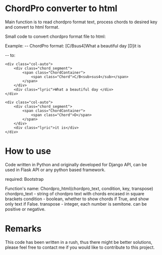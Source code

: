 # ChordPro converter to html

Main function is to read chordpro format text, process chords to desired key and convert to html format.

Small code to convert chordpro format file to html:

Example:
 -- ChordPro format:
[C/Bsus4]What a beautiful day [D]it is 

 -- to:
 
<div class="row g-1">    

	<div class="col-auto">
		<div class="chord_segment">
			<span class="ChordContainer">
				<span class="Chord">C/B<sub>sus4</sub></span>
			</span>
		</div>
		<div class="lyric">What a beautiful day </div>
	</div>

	<div class="col-auto">
		<div class="chord_segment">
			<span class="ChordContainer">
				<span class="Chord">D</span>
			</span>
		</div>
		<div class="lyric">it is</div>
	</div>

</div> <!-- closing row -->

# How to use

Code written in Python and originally developed for Django API, can be used in Flask API or any python based framework.

required:
	Bootstrap
	
Function's name: Chordpro_html(chordpro_text, condition, key, transpose) 
chordpro_text - string of chordpro text with chords encased in square brackets
condition - boolean, whether to show chords if True, and show only text if False.
transpose - integer, each number is semitone. can be positive or negative.

# Remarks

This code has been written in a rush, thus there might be better solutions, please feel free to contact me if you would like to contribute to this project.